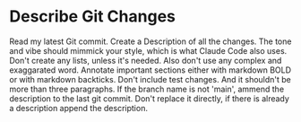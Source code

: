 # Describe Git Changes

Read my latest Git commit. Create a Description of all the changes. The tone and vibe should mimmick your style, which is what Claude Code also uses. Don't create any lists, unless it's needed. Also don't use any complex and exaggarated word. Annotate important sections either with markdown BOLD or with markdown backticks. Don't include test changes. And it shouldn't be more than three paragraphs. If the branch name is not 'main', ammend the description to the last git commit. Don't replace it directly, if there is already a description append the description.
